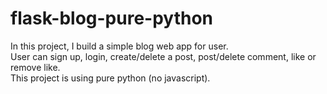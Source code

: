 # flask-blog-pure-python
In this project, I build a simple blog web app for user.\
User can sign up, login, create/delete a post, post/delete comment, like or remove like.\
This project is using pure python (no javascript).
